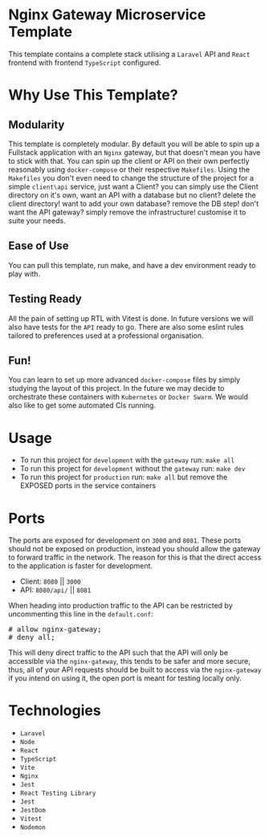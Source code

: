 # Nginx Gateway Microservice Template

This template contains a complete stack utilising a `Laravel` API and `React` frontend with frontend `TypeScript` configured.

# Why Use This Template?

## Modularity

This template is completely modular. By default you will be able to spin up a Fullstack
application with an `Nginx` gateway, but that doesn't mean you have to stick with that.
You can spin up the client or API on their own perfectly reasonably using `docker-compose`
or their respective `Makefiles`. Using the `Makefiles` you don't even need to change the
structure of the project for a simple `client\api` service, just want a Client? you can
simply use the Client directory on it's own, want an API with a database but no client?
delete the client directory! want to add your own database? remove the DB step!
don't want the API gateway? simply remove the infrastructure! customise it to suite your
needs.

## Ease of Use

You can pull this template, run make, and have a dev environment ready to play with.

## Testing Ready

All the pain of setting up RTL with Vitest is done. In future versions we will
also have tests for the `API` ready to go. There are also some eslint rules
tailored to preferences used at a professional organisation.

## Fun!

You can learn to set up more advanced `docker-compose` files by simply studying
the layout of this project. In the future we may decide to orchestrate these
containers with `Kubernetes` or `Docker Swarm`. We would also like to get some
automated CIs running.

# Usage

- To run this project for `development` with the `gateway` run: `make all`
- To run this project for `development` without the `gateway` run: `make dev`
- To run this project for `production` run: `make all` but remove the EXPOSED ports in the service containers

# Ports

The ports are exposed for development on `3000` and `8081`. These ports should not be exposed
on production, instead you should allow the gateway to forward traffic in the network. The reason
for this is that the direct access to the application is faster for development.

- Client: `8080` || `3000`
- API: `8080/api/` || `8081`

When heading into production traffic to the API can be restricted by uncommenting this line in the `default.conf`:

<pre>
# allow nginx-gateway;
# deny all;
</pre>

This will deny direct traffic to the API such that the API will only be accessible via the `nginx-gateway`, this tends
to be safer and more secure, thus, all of your API requests should be built to access via the `nginx-gateway` if you
intend on using it, the open port is meant for testing locally only.


# Technologies
- `Laravel`
- `Node`
- `React`
- `TypeScript`
- `Vite`
- `Nginx`
- `Jest`
- `React Testing Library`
- `Jest`
- `JestDom`
- `Vitest`
- `Nodemon`
